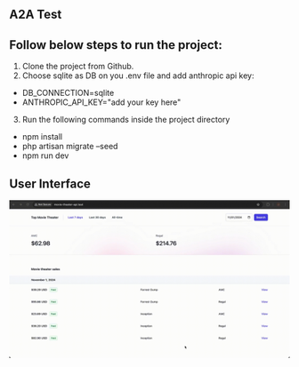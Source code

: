 ## A2A Test

## Follow below steps to run the project:

1. Clone the project from Github.
2. Choose sqlite as DB on you .env file and add anthropic api key:
 - DB_CONNECTION=sqlite
 - ANTHROPIC_API_KEY="add your key here"
3. Run the following commands inside the project directory
 - npm install
 - php artisan migrate –seed
 - npm run dev

## User Interface

![UI](https://github.com/jeaniusdev/movie-theater-api/blob/main/UI.gif)
